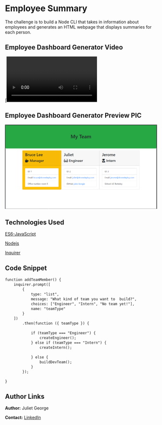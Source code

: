 # Employee Summary

The challenge is to build a Node CLI that takes in information about employees and generates an HTML webpage that displays summaries for each person. 

## Employee Dashboard Generator Video

[![site video](https://github.com/Jules-Boogie/employee-summary/blob/master/Assets/bandicam%202020-04-15%2018-09-57-501.mp4)




## Employee Dashboard Generator Preview PIC

![Site Photo](https://github.com/Jules-Boogie/employee-summary/blob/master/Assets/Capture.PNG)






## Technologies Used
[ES6-JavaScript](https://developer.mozilla.org/en-US/docs/Web/JavaScript)  


[Nodejs](https://nodejs.org/en/docs/)


[Inquirer](https://www.npmjs.com/package/inquirer/v/0.2.3)





## Code Snippet
```
function addTeamMember() {
    inquirer.prompt([
        {
            type: "list",
            message: "What kind of team you want to  build?",
            choices: ["Engineer", "Intern", "No team yet!"],
            name: "teamType"
        }
    ])
        .then(function ({ teamType }) {

            if (teamType === "Engineer") {
                createEngineer();
            } else if (teamType === "Intern") {
                createIntern();

            } else {
                buildDevTeam();
            }
        });

}
```

## Author Links

**Author:**
Juliet George

**Contact:**
[LinkedIn](https://www.linkedin.com/in/juliet-george-864950b8/)
